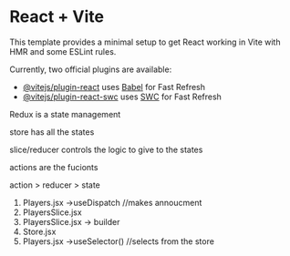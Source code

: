 # React + Vite

This template provides a minimal setup to get React working in Vite with HMR and some ESLint rules.

Currently, two official plugins are available:

- [@vitejs/plugin-react](https://github.com/vitejs/vite-plugin-react/blob/main/packages/plugin-react/README.md) uses [Babel](https://babeljs.io/) for Fast Refresh
- [@vitejs/plugin-react-swc](https://github.com/vitejs/vite-plugin-react-swc) uses [SWC](https://swc.rs/) for Fast Refresh

Redux is a state management

store
has all the states

slice/reducer
controls the logic to give to the states

actions
are the fucionts

action > reducer > state


1. Players.jsx ->useDispatch //makes annoucment
2. PlayersSlice.jsx
3. PlayersSlice.jsx -> builder
4. Store.jsx
5. Players.jsx ->useSelector() //selects from the store